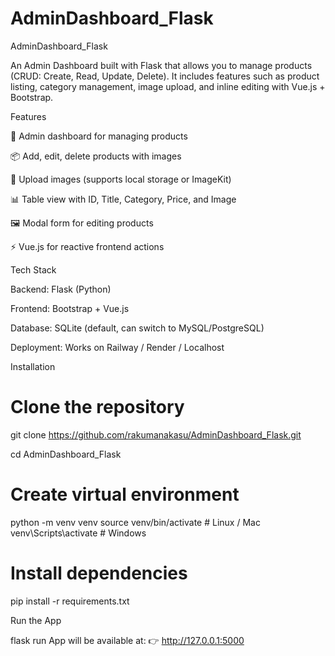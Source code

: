 # AdminDashboard_Flask
AdminDashboard_Flask

An Admin Dashboard built with Flask that allows you to manage products (CRUD: Create, Read, Update, Delete).
It includes features such as product listing, category management, image upload, and inline editing with Vue.js + Bootstrap.

Features

🔑 Admin dashboard for managing products

📦 Add, edit, delete products with images

📂 Upload images (supports local storage or ImageKit)

📊 Table view with ID, Title, Category, Price, and Image

🖼 Modal form for editing products

⚡ Vue.js for reactive frontend actions

Tech Stack

Backend: Flask (Python)

Frontend: Bootstrap + Vue.js

Database: SQLite (default, can switch to MySQL/PostgreSQL)

Deployment: Works on Railway / Render / Localhost

Installation

# Clone the repository
git clone https://github.com/rakumanakasu/AdminDashboard_Flask.git

cd AdminDashboard_Flask

# Create virtual environment
python -m venv venv
source venv/bin/activate   # Linux / Mac
venv\Scripts\activate      # Windows

# Install dependencies
pip install -r requirements.txt

Run the App

flask run
App will be available at:
👉 http://127.0.0.1:5000


